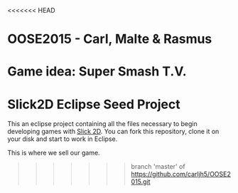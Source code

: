 <<<<<<< HEAD
# OOSE2015 - Carl, Malte & Rasmus
Game idea: Super Smash T.V.
=======
# Slick2D Eclipse Seed Project
This an eclipse project containing all the files necessary to begin developing games with [Slick 2D](http://slick.ninjacave.com/). You can fork this repository, clone it on your disk and start to work in Eclipse.

This is where we sell our game.
>>>>>>> branch 'master' of https://github.com/carljh5/OOSE2015.git
